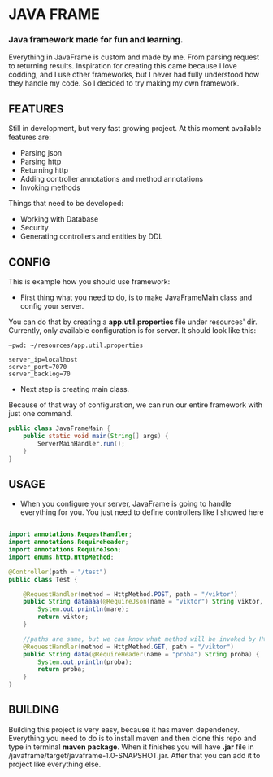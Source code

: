 # JAVA FRAME

### Java framework made for fun and learning.

Everything in JavaFrame is custom and made by me. From parsing request to returning results. Inspiration for creating
this came because I love codding, and I use other frameworks, but I never had fully understood how they handle my code.
So I decided to try making my own framework.

## FEATURES

Still in development, but very fast growing project. At this moment available features are:

* Parsing json
* Parsing http
* Returning http
* Adding controller annotations and method annotations
* Invoking methods

Things that need to be developed:

* Working with Database
* Security
* Generating controllers and entities by DDL

## CONFIG

This is example how you should use framework:

* First thing what you need to do, is to make JavaFrameMain class and config your server.

You can do that by creating a **app.util.properties** file under resources' dir. Currently, only available configuration is
for server. It should look like this:

```
~pwd: ~/resources/app.util.properties

server_ip=localhost
server_port=7070
server_backlog=70
```

* Next step is creating main class.

Because of that way of configuration, we can run our entire framework with just one command.

```java
public class JavaFrameMain {
    public static void main(String[] args) {
        ServerMainHandler.run();
    }
}
```

## USAGE

* When you configure your server, JavaFrame is going to handle everything for you. You just need to define controllers
  like I showed here

```java

import annotations.RequestHandler;
import annotations.RequireHeader;
import annotations.RequireJson;
import enums.http.HttpMethod;

@Controller(path = "/test")
public class Test {

    @RequestHandler(method = HttpMethod.POST, path = "/viktor")
    public String dataaaa(@RequireJson(name = "viktor") String viktor, @RequireJson(name = "mare") String mare) {
        System.out.println(mare);
        return viktor;
    }

    //paths are same, but we can know what method will be invoked by HttpMethod(GET,POST...)
    @RequestHandler(method = HttpMethod.GET, path = "/viktor")
    public String data(@RequireHeader(name = "proba") String proba) {
        System.out.println(proba);
        return proba;
    }
}
```

## BUILDING

Building this project is very easy, because it has maven dependency. Everything you need to do is to install maven and
then clone this repo and type in terminal **maven package**. When it finishes you will have **.jar** file in
/javaframe/target/javaframe-1.0-SNAPSHOT.jar. After that you can add it to project like everything else.



